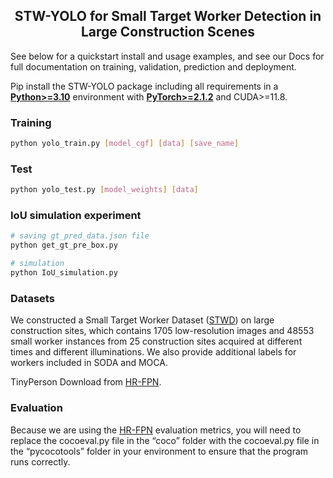 ## <div align="center">STW-YOLO for Small Target Worker Detection in Large Construction Scenes</div>
See below for a quickstart install and usage examples, and see our Docs for full documentation on training, validation, prediction and deployment.

Pip install the STW-YOLO package including all requirements in a [**Python>=3.10**](https://www.python.org/) environment with [**PyTorch>=2.1.2**](https://pytorch.org/get-started/locally/) and CUDA>=11.8.

### Training
```bash
python yolo_train.py [model_cgf] [data] [save_name]
```

### Test
```bash
python yolo_test.py [model_weights] [data]
```

### IoU simulation experiment
```bash
# saving gt_pred_data.json file
python get_gt_pre_box.py

# simulation
python IoU_simulation.py
```

### Datasets
We constructed a Small Target Worker Dataset ([STWD](https://drive.google.com/drive/folders/1Rsj0qZ6UUiOb4GhdlNwluYVksrheRjA)) on large construction sites, which contains 1705 low-resolution images and 48553 small worker instances from 25 construction sites acquired at different times and different illuminations. We also provide additional labels for workers included in SODA and MOCA.

TinyPerson Download from [HR-FPN](https://github.com/laochen330/HR-FPN).


### Evaluation
Because we are using the [HR-FPN](https://github.com/laochen330/HR-FPN) evaluation metrics, you will need to replace the cocoeval.py file in the “coco” folder with the cocoeval.py file in the “pycocotools” folder in your environment to ensure that the program runs correctly.
